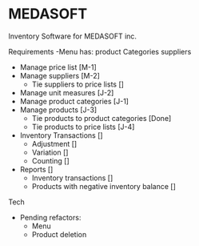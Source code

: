 # MEDASOFT

Inventory Software for MEDASOFT inc.

Requirements
  -Menu has:
    product
    Categories
    suppliers


  - Manage price list [M-1]
  - Manage suppliers [M-2]
    - Tie suppliers to price lists []
  - Manage unit measures [J-2]
  - Manage product categories [J-1]
  - Manage products [J-3]
    - Tie products to product categories [Done]
    - Tie products to price lists [J-4]
  - Inventory Transactions []
    - Adjustment []
    - Variation []
    - Counting []
  - Reports []
    - Inventory transactions []
    - Products with negative inventory balance []


Tech
  - Pending refactors:
    - Menu
    - Product deletion
